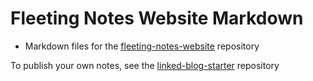 # Fleeting Notes Website Markdown
- Markdown files for the [fleeting-notes-website](https://github.com/fleetingnotes/fleeting-notes-website) repository

To publish your own notes, see the [linked-blog-starter](https://github.com/matthewwong525/linked-blog-starter) repository